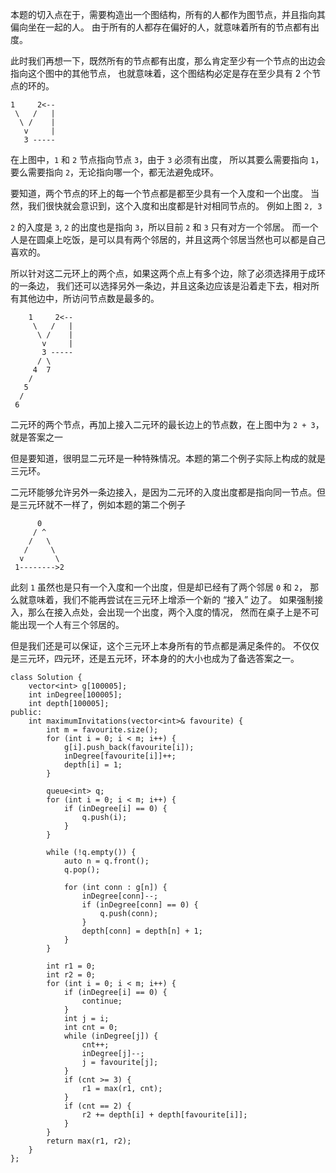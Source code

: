 本题的切入点在于，需要构造出一个图结构，所有的人都作为图节点，并且指向其偏向坐在一起的人。
由于所有的人都存在偏好的人，就意味着所有的节点都有出度。

此时我们再想一下，既然所有的节点都有出度，那么肯定至少有一个节点的出边会指向这个图中的其他节点，
也就意味着，这个图结构必定是存在至少具有 2 个节点的环的。

```
1     2<--
 \   /   |
  \ /    |
   v     |
   3 -----
```
在上图中，`1` 和 `2` 节点指向节点 `3`，由于 `3` 必须有出度，
所以其要么需要指向 `1`，要么需要指向 `2`，无论指向哪一个，都无法避免成环。


要知道，两个节点的环上的每一个节点都是都至少具有一个入度和一个出度。
当然，我们很快就会意识到，这个入度和出度都是针对相同节点的。
例如上图 `2, 3` 

`2` 的入度是 `3`, `2` 的出度也是指向 `3`，所以目前 `2` 和 `3` 只有对方一个邻居。
而一个人是在圆桌上吃饭，是可以具有两个邻居的，并且这两个邻居当然也可以都是自己喜欢的。

所以针对这二元环上的两个点，如果这两个点上有多个边，除了必须选择用于成环的一条边，
我们还可以选择另外一条边，并且这条边应该是沿着走下去，相对所有其他边中，所访问节点数是最多的。

```
    1     2<--
     \   /   |
      \ /    |
       v     |
       3 -----
      / \
     4  7
    /
   5
  /
 6 
```


二元环的两个节点，再加上接入二元环的最长边上的节点数，在上图中为 `2 + 3`，就是答案之一

但是要知道，很明显二元环是一种特殊情况。本题的第二个例子实际上构成的就是三元环。

二元环能够允许另外一条边接入，是因为二元环的入度出度都是指向同一节点。但是三元环就不一样了，例如本题的第二个例子

```
      0
     / ^
    /   \
   /     \
  v       \ 
 1-------->2
```


此刻 `1` 虽然也是只有一个入度和一个出度，但是却已经有了两个邻居 `0` 和 `2`，
那么就意味着，我们不能再尝试在三元环上增添一个新的 “接入” 边了。
如果强制接入，那么在接入点处，会出现一个出度，两个入度的情况，
然而在桌子上是不可能出现一个人有三个邻居的。

但是我们还是可以保证，这个三元环上本身所有的节点都是满足条件的。
不仅仅是三元环，四元环，还是五元环，环本身的的大小也成为了备选答案之一。

```
class Solution {
    vector<int> g[100005];
    int inDegree[100005];
    int depth[100005];
public:
    int maximumInvitations(vector<int>& favourite) {
        int m = favourite.size();
        for (int i = 0; i < m; i++) {
            g[i].push_back(favourite[i]);
            inDegree[favourite[i]]++;
            depth[i] = 1;
        }
        
        queue<int> q;
        for (int i = 0; i < m; i++) {
            if (inDegree[i] == 0) {
                q.push(i);
            }
        }
        
        while (!q.empty()) {
            auto n = q.front();
            q.pop();
            
            for (int conn : g[n]) {
                inDegree[conn]--;
                if (inDegree[conn] == 0) {
                    q.push(conn);
                }
                depth[conn] = depth[n] + 1;
            }
        }
        
        int r1 = 0;
        int r2 = 0;
        for (int i = 0; i < m; i++) {
            if (inDegree[i] == 0) {
                continue;
            }
            int j = i;
            int cnt = 0;
            while (inDegree[j]) {
                cnt++;
                inDegree[j]--;
                j = favourite[j];
            } 
            if (cnt >= 3) {
                r1 = max(r1, cnt);
            }
            if (cnt == 2) {
                r2 += depth[i] + depth[favourite[i]];
            }
        }
        return max(r1, r2);
    }
};

```